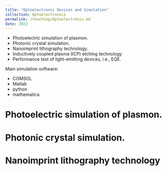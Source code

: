 ```yaml
---
title: "Optoelectronic Devices and Simulation"
collection: Optoelectronics
permalink: /teaching/Optoelectronic.md
date: 2022
---
```

* Photoelectric simulation of plasmon.
* Photonic crystal simulation.
* Nanoimprint lithography technology.
* Inductively coupled plasma (ICP) etching technology
* Performance test of light-emitting devices, i.e., EQE.

Main simulation software:
* COMSOL
* Matlab
* python
* mathematica

Photoelectric simulation of plasmon.
======

Photonic crystal simulation.
======

Nanoimprint lithography technology
======

